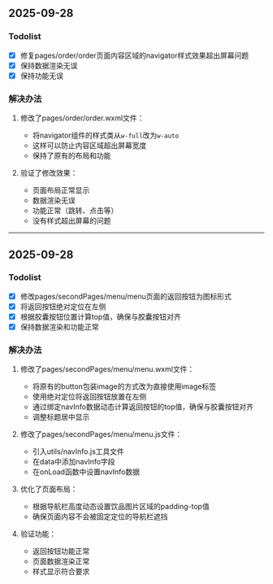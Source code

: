 ## 2025-09-28

### Todolist

- [x] 修复pages/order/order页面内容区域的navigator样式效果超出屏幕问题
- [x] 保持数据渲染无误
- [x] 保持功能无误

### 解决办法

1. 修改了pages/order/order.wxml文件：
   - 将navigator组件的样式类从`w-full`改为`w-auto`
   - 这样可以防止内容区域超出屏幕宽度
   - 保持了原有的布局和功能

2. 验证了修改效果：
   - 页面布局正常显示
   - 数据渲染无误
   - 功能正常（跳转、点击等）
   - 没有样式超出屏幕的问题

---

## 2025-09-28

### Todolist

- [x] 修改pages/secondPages/menu/menu页面的返回按钮为图标形式
- [x] 将返回按钮绝对定位在左侧
- [x] 根据胶囊按钮位置计算top值，确保与胶囊按钮对齐
- [x] 保持数据渲染和功能正常

### 解决办法

1. 修改了pages/secondPages/menu/menu.wxml文件：
   - 将原有的button包装image的方式改为直接使用image标签
   - 使用绝对定位将返回按钮放置在左侧
   - 通过绑定navInfo数据动态计算返回按钮的top值，确保与胶囊按钮对齐
   - 调整标题居中显示

2. 修改了pages/secondPages/menu/menu.js文件：
   - 引入utils/navInfo.js工具文件
   - 在data中添加navInfo字段
   - 在onLoad函数中设置navInfo数据

3. 优化了页面布局：
   - 根据导航栏高度动态设置饮品图片区域的padding-top值
   - 确保页面内容不会被固定定位的导航栏遮挡

4. 验证功能：
   - 返回按钮功能正常
   - 页面数据渲染正常
   - 样式显示符合要求